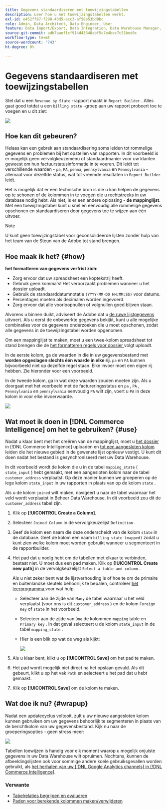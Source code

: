 ```yaml
---
title: Gegevens standaardiseren met toewijzingstabellen
description: Leer hoe u met toewijzingstabellen werkt.
exl-id: e452ff87-f298-43d5-acc3-af58e53bd0bc
role: Admin, Data Architect, Data Engineer, User
feature: Data Import/Export, Data Integration, Data Warehouse Manager, Commerce Tables
source-git-commit: adb7aaef1cf914d43348abf5c7e4bec7c51bed0c
workflow-type: tm+mt
source-wordcount: '743'
ht-degree: 0%

---
```


# Gegevens standaardiseren met toewijzingstabellen

Stel dat u een `Revenue by State` -rapport maakt in `Report Builder` . Alles gaat goed totdat u een `billing state` -groep aan uw rapport probeert toe te voegen en u dit ziet:

![](../../assets/Messy_State_Segments.png)

## Hoe kan dit gebeuren?

Helaas kan een gebrek aan standaardisering soms leiden tot rommelige gegevens en problemen bij het opstellen van rapporten. In dit voorbeeld is er mogelijk geen vervolgkeuzemenu of standaardmanier voor uw klanten geweest om hun factuurstatusinformatie in te voeren. Dit leidt tot verschillende waarden - `pa`, `PA`, `penna`, `pennsylvania` en `Pennsylvania` - allemaal voor dezelfde status, wat tot vreemde resultaten in `Report Builder` leidt.

Het is mogelijk dat er een technische bron is die u kan helpen de gegevens op te schonen of de kolommen in te voegen die u rechtstreeks in uw database nodig hebt. Als niet, is er een andere oplossing - **de mappinglijst**. Met een toewijzingstabel kunt u snel en eenvoudig alle rommelige gegevens opschonen en standaardiseren door gegevens toe te wijzen aan één uitvoer.

>[!NOTE]
>
>U kunt geen toewijzingstabel voor geconsolideerde lijsten zonder hulp van het team van de Steun van de Adobe tot stand brengen.

## Hoe maak ik het? {#how}

**het formatteren van gegevens verfrist zich:**

* Zorg ervoor dat uw spreadsheet een koptekstrij heeft.
* Gebruik geen komma&#39;s! Het veroorzaakt problemen wanneer u het dossier uploadt.
* Gebruik de standaarddatumnotatie `(YYYY-MM-DD HH:MM:SS)` voor datums.
* Percentages moeten als decimalen worden ingevoerd.
* Zorg ervoor dat alle voorloopnullen of volgnullen goed blijven staan.

Alvorens u binnen duikt, adviseert de Adobe dat u [ de ruwe lijstgegevens ](../../tutorials/export-raw-data.md) uitvoert. Als u eerst de onbewerkte gegevens bekijkt, kunt u alle mogelijke combinaties voor de gegevens onderzoeken die u moet opschonen, zodat alle gegevens in de toewijzingstabel worden opgenomen.

Om een mappinglijst te maken, moet u een twee-kolom spreadsheet tot stand brengen die de [ het formatteren regels voor dossier ](../../data-analyst/importing-data/connecting-data/using-file-uploader.md) volgt uploadt.

In de eerste kolom, ga de waarden in die in uw gegevensbestand met **worden opgeslagen slechts één waarde in elke rij**. `pa` en `PA` kunnen bijvoorbeeld niet op dezelfde regel staan. Elke invoer moet een eigen rij hebben. Zie hieronder voor een voorbeeld.

In de tweede kolom, ga in wat deze waarden **&#x200B;**&#x200B;zouden moeten zijn. Als u doorgaat met het voorbeeld met de factureringsstatus en `pa` , `PA` , `Pennsylvania` en `pennsylvania` eenvoudig `PA` wilt zijn, voert u `PA` in deze kolom in voor elke invoerwaarde.

![](../../assets/Mapping_table_examples.jpg)

## Wat moet ik doen in [!DNL Commerce Intelligence] om het te gebruiken? {#use}

Nadat u klaar bent met het creëren van de mappinglijst, moet u [ het dossier ](../../data-analyst/importing-data/connecting-data/using-file-uploader.md) in [!DNL Commerce Intelligence] uploaden en [ tot een aangesloten kolom ](../../data-analyst/data-warehouse-mgr/calc-column-types.md) leiden die het nieuwe gebied in de gewenste lijst opnieuw vestigt. U kunt dit doen nadat het bestand is gesynchroniseerd met uw Data Warehouse.

In dit voorbeeld wordt de kolom die u in de tabel `mapping_state` ( `state_input` ) hebt gemaakt, met een aangesloten kolom naar de tabel `customer_address` verplaatst. Op deze manier kunnen we groeperen op de lege kolom `state_input` in uw rapporten in plaats van op de kolom `state` .

Als u de kolom `joined` wilt maken, navigeert u naar de tabel waarnaar het veld wordt verplaatst in Beheer Data Warehouse. In dit voorbeeld zou dit de `customer_address` tabel zijn.

1. Klik op **[!UICONTROL Create a Column]**.
1. Selecteer `Joined Column` in de vervolgkeuzelijst `Definition` .
1. Geef de kolom een naam die deze onderscheidt van de kolom `state` in de database. Geef de kolom een naam `billing state (mapped)` zodat u kunt zien welke kolom moet worden gebruikt wanneer u segmenteert in de rapportbuilder.
1. Het pad dat u nodig hebt om de tabellen met elkaar te verbinden, bestaat niet. U moet dus een pad maken. Klik op **[!UICONTROL Create new path]** in de vervolgkeuzelijst `Select a table and column` .

   Als u niet zeker bent wat de lijstverhouding is of hoe te om de primaire en buitenlandse sleutels behoorlijk te bepalen, controleer [ het leerprogramma ](../../data-analyst/data-warehouse-mgr/create-paths-calc-columns.md) voor wat hulp.

   * Selecteer aan de zijde van `Many` de tabel waarnaar u het veld verplaatst (voor ons is dit `customer_address` ) en de kolom `Foreign Key` of `state` in het voorbeeld.
   * Selecteer aan de zijde van `One` de kolommen `mapping` table en `Primary key` . In dat geval selecteert u de kolom `state_input` in de tabel `mapping_state` .
   * Hier is een blik op wat de weg als kijkt:

     ![](../../assets/State_Mapping_Path.png)

1. Als u klaar bent, klikt u op **[!UICONTROL Save]** om het pad te maken.
1. Het pad wordt mogelijk niet direct na het opslaan gevuld. Als dit gebeurt, klikt u op het vak `Path` en selecteert u het pad dat u hebt gemaakt.
1. Klik op **[!UICONTROL Save]** om de kolom te maken.

## Wat doe ik nu? {#wrapup}

Nadat een updatecyclus voltooit, zult u uw nieuwe aangesloten kolom kunnen gebruiken om uw gegevens behoorlijk te segmenteren in plaats van de berichtkolom van uw gegevensbestand. Kijk nu naar de groeperingsopties - geen stress meer:

![](../../assets/Clean_State_Segments.png)

Tabellen toewijzen is handig voor elk moment waarop u mogelijk onjuiste gegevens in uw Data Warehouse wilt opruimen. Nochtans, kunnen de afbeeldingslijsten ook voor sommige andere koele gebruiksgevallen worden gebruikt, als [ het herhalen van uw  [!DNL Google Analytics channels]  in  [!DNL Commerce Intelligence]](../data-warehouse-mgr/rep-google-analytics-channels.md).

### Verwante

* [Tabelrelaties begrijpen en evalueren](../data-warehouse-mgr/table-relationships.md)
* [Paden voor berekende kolommen maken/verwijderen](../data-warehouse-mgr/create-paths-calc-columns.md)
